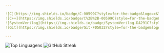 ```yaml
---

![C](https://img.shields.io/badge/C-00599C?style=for-the-badge&logo=c&logoColor=white)
![C++](https://img.shields.io/badge/C%2B%2B-00599C?style=for-the-badge&logo=c%2B%2B&logoColor=white)
![SystemVerilog](https://img.shields.io/badge/SystemVerilog-DA291C?style=for-the-badge&logo=verilog&logoColor=white)
![Git](https://img.shields.io/badge/Git-F05032?style=for-the-badge&logo=git&logoColor=white)

---
```



![Top Linguagens](https://github-readme-stats.vercel.app/api/top-langs/?username=LucasGonGo&theme=tokyonight&hide_border=true&hide=html,css,javascript,stata) ![GitHub Streak](https://streak-stats.demolab.com?user=LucasGonGo&theme=tokyonight&hide_border=true)
